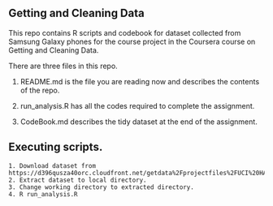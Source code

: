 ## Getting and Cleaning Data

This repo contains R scripts and codebook for dataset collected from Samsung Galaxy phones for the course project in the Coursera course on Getting and Cleaning Data. 

There are three files in this repo. 

1. README.md is the file you are reading now and describes the contents of the repo.

2. run_analysis.R has all the codes required to complete the assignment. 

3. CodeBook.md describes the tidy dataset at the end of the assignment. 

## Executing scripts.
```
1. Download dataset from https://d396qusza40orc.cloudfront.net/getdata%2Fprojectfiles%2FUCI%20HAR%20Dataset.zip
2. Extract dataset to local directory.
3. Change working directory to extracted directory.
4. R run_analysis.R
```